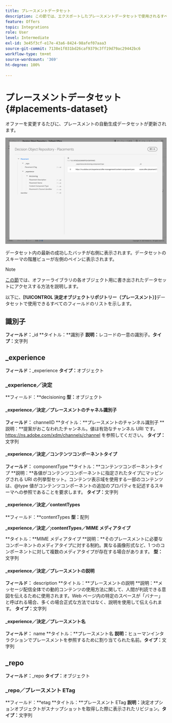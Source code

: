 ```yaml
---
title: プレースメントデータセット
description: この節では、エクスポートしたプレースメントデータセットで使用されるすべてのフィールドを示します。
feature: Offers
topic: Integrations
role: User
level: Intermediate
exl-id: 3e45f3cf-e17e-43a6-8424-98afef07aaa3
source-git-commit: 7138e1f031bd26caf9379c3ff19d79ac29442bc6
workflow-type: tm+mt
source-wordcount: '369'
ht-degree: 100%

---
```


# プレースメントデータセット {#placements-dataset}

オファーを変更するたびに、プレースメントの自動生成データセットが更新されます。

![](../../assets/dataset-placements.png)

データセット内の最新の成功したバッチが右側に表示されます。データセットのスキーマの階層ビューが左側のペインに表示されます。

>[!NOTE]
>
>[この節](../export-catalog/access-dataset.md)では、オファーライブラリの各オブジェクト用に書き出されたデータセットにアクセスする方法を説明します。

以下に、**[!UICONTROL 決定オブジェクトリポジトリー（プレースメント）]**&#x200B;データセットで使用できるすべてのフィールドのリストを示します。

<!--A placement describes a location or place in a personalized message. It is used to set technical constraints for content that the personalization decision supplies. The placement also represents a request to produce certain types of metrics when an experience event is produced where this placement is involved. For instance, the placement facilitates a personalized clickable image inside an email shown to an end-user. The placement may for instance request from the assembled experience that the click on its image gets reported in an experience event with a metric https://ns.adobe.com/xdm/data/metrics/web/linkclicks and a reference to this placement.-->

## 識別子

**フィールド：**_id
**タイトル：**識別子
**説明：**&#x200B;レコードの一意の識別子。**タイプ：**&#x200B;文字列

## _experience

**フィールド：**_experience
**タイプ：**&#x200B;オブジェクト

### _experience／決定

**フィールド：**decisioning
**型：**&#x200B;オブジェクト

#### _experience／決定／プレースメントのチャネル識別子

**フィールド：** channelID
**タイトル：**プレースメントのチャンネル識別子
**説明：**提案がおこなわれたチャンネル。値は有効なチャンネル URI です。 https://ns.adobe.com/xdm/channels/channel を参照してください。
**タイプ：**&#x200B;文字列

#### _experience／決定／コンテンツコンポーネントタイプ

**フィールド：** componentType
**タイトル：**コンテンツコンポーネントタイプ
**説明：**各値がコンテンツコンポーネントに指定されたタイプにマッピングされる URI の列挙型セット。コンテンツ表示域を使用する一部のコンテンツは、@type 値がコンテンツコンポーネントの追加のプロパティを記述するスキーマへの参照であることを要求します。
**タイプ：**&#x200B;文字列

#### _experience／決定／contentTypes

**フィールド：**contentTypes
**型：**&#x200B;配列

**_experience／決定／;contentTypes／MIME メディアタイプ**

**タイトル：**MIME メディアタイプ
**説明：**そのプレースメントに必要なコンポーネントのメディアタイプに対する制約。異なる画像形式など、1 つのコンポーネントに対して複数のメディアタイプが存在する場合があります。
**型：**&#x200B;文字列

#### _experience／決定／プレースメントの説明

**フィールド：** description
**タイトル：**プレースメントの説明
**説明：**メッセージ配信全体での動的コンテンツの使用方法に関して、人間が判読できる意図を伝えるために使用されます。Web ページ内の特定のスペースが「バナー」と呼ばれる場合、多くの場合正式な方法ではなく、説明を使用して伝えられます。
**タイプ：**&#x200B;文字列

#### _experience／決定／プレースメント名

**フィールド：** name
**タイトル：**プレースメント名
**説明：**&#x200B;ヒューマンインタラクションでプレースメントを参照するために割り当てられた名前。**タイプ：**&#x200B;文字列

## _repo

**フィールド：**_repo
**タイプ：**&#x200B;オブジェクト

### _repo／プレースメント ETag

**フィールド：**etag
**タイトル：**プレースメント ETag
**説明：**&#x200B;決定オプションオブジェクトがスナップショットを取得した際に表示されたリビジョン。**タイプ：**&#x200B;文字列
